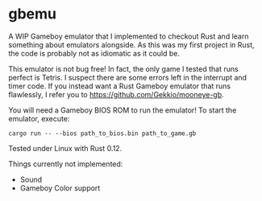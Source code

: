 # gbemu
A WIP Gameboy emulator that I implemented to checkout Rust and learn something about emulators alongside. 
As this was my first project in Rust, the code is probably not as idiomatic as it could be. 

This emulator is not bug free! In fact, the only game I tested that runs perfect is Tetris.
I suspect there are some errors left in the interrupt and timer code.
If you instead want a Rust Gameboy emulator that runs flawlessly, I refer you to https://github.com/Gekkio/mooneye-gb. 

You will need a Gameboy BIOS ROM to run the emulator!
To start the emulator, execute: 

```
cargo run -- --bios path_to_bios.bin path_to_game.gb
```
Tested under Linux with Rust 0.12.

Things currently not implemented:
- Sound
- Gameboy Color support
